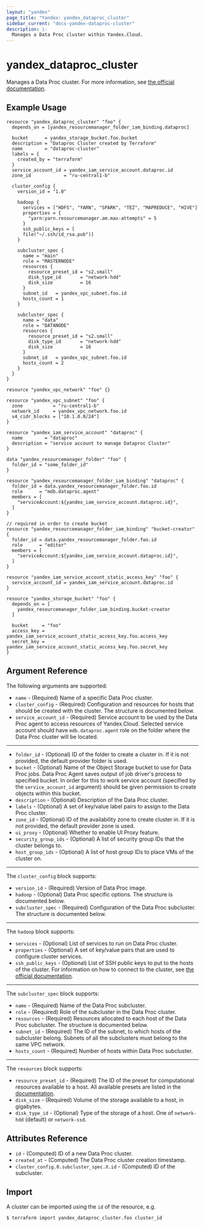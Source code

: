 ```yaml
---
layout: "yandex"
page_title: "Yandex: yandex_dataproc_cluster"
sidebar_current: "docs-yandex-dataproc-cluster"
description: |-
  Manages a Data Proc cluster within Yandex.Cloud.
---
```


# yandex\_dataproc\_cluster

Manages a Data Proc cluster. For more information, see [the official documentation](https://cloud.yandex.com/docs/data-proc/).

## Example Usage

```hcl
resource "yandex_dataproc_cluster" "foo" {
  depends_on = [yandex_resourcemanager_folder_iam_binding.dataproc]

  bucket      = yandex_storage_bucket.foo.bucket
  description = "Dataproc Cluster created by Terraform"
  name        = "dataproc-cluster"
  labels = {
    created_by = "terraform"
  }
  service_account_id = yandex_iam_service_account.dataproc.id
  zone_id            = "ru-central1-b"

  cluster_config {
    version_id = "1.0"

    hadoop {
      services = ["HDFS", "YARN", "SPARK", "TEZ", "MAPREDUCE", "HIVE"]
      properties = {
        "yarn:yarn.resourcemanager.am.max-attempts" = 5
      }
      ssh_public_keys = [
      file("~/.ssh/id_rsa.pub")]
    }

    subcluster_spec {
      name = "main"
      role = "MASTERNODE"
      resources {
        resource_preset_id = "s2.small"
        disk_type_id       = "network-hdd"
        disk_size          = 16
      }
      subnet_id   = yandex_vpc_subnet.foo.id
      hosts_count = 1
    }

    subcluster_spec {
      name = "data"
      role = "DATANODE"
      resources {
        resource_preset_id = "s2.small"
        disk_type_id       = "network-hdd"
        disk_size          = 16
      }
      subnet_id   = yandex_vpc_subnet.foo.id
      hosts_count = 2
    }
  }
}

resource "yandex_vpc_network" "foo" {}

resource "yandex_vpc_subnet" "foo" {
  zone           = "ru-central1-b"
  network_id     = yandex_vpc_network.foo.id
  v4_cidr_blocks = ["10.1.0.0/24"]
}

resource "yandex_iam_service_account" "dataproc" {
  name        = "dataproc"
  description = "service account to manage Dataproc Cluster"
}

data "yandex_resourcemanager_folder" "foo" {
  folder_id = "some_folder_id"
}

resource "yandex_resourcemanager_folder_iam_binding" "dataproc" {
  folder_id = data.yandex_resourcemanager_folder.foo.id
  role      = "mdb.dataproc.agent"
  members = [
    "serviceAccount:${yandex_iam_service_account.dataproc.id}",
  ]
}

// required in order to create bucket
resource "yandex_resourcemanager_folder_iam_binding" "bucket-creator" {
  folder_id = data.yandex_resourcemanager_folder.foo.id
  role      = "editor"
  members = [
    "serviceAccount:${yandex_iam_service_account.dataproc.id}",
  ]
}

resource "yandex_iam_service_account_static_access_key" "foo" {
  service_account_id = yandex_iam_service_account.dataproc.id
}

resource "yandex_storage_bucket" "foo" {
  depends_on = [
    yandex_resourcemanager_folder_iam_binding.bucket-creator
  ]

  bucket     = "foo"
  access_key = yandex_iam_service_account_static_access_key.foo.access_key
  secret_key = yandex_iam_service_account_static_access_key.foo.secret_key
}
```


## Argument Reference

The following arguments are supported:

* `name` - (Required) Name of a specific Data Proc cluster.
* `cluster_config` - (Required) Configuration and resources for hosts that should be created with the cluster. The structure is documented below.
* `service_account_id` - (Required) Service account to be used by the Data Proc agent to access resources of Yandex.Cloud. Selected service account should have `mdb.dataproc.agent` role on the folder where the Data Proc cluster will be located.

---

* `folder_id` - (Optional) ID of the folder to create a cluster in. If it is not provided, the default provider folder is used.
* `bucket` - (Optional) Name of the Object Storage bucket to use for Data Proc jobs. Data Proc Agent saves output of job driver's process to specified bucket. In order for this to work service account (specified by the `service_account_id` argument) should be given permission to create objects within this bucket.
* `description` - (Optional) Description of the Data Proc cluster.
* `labels` - (Optional) A set of key/value label pairs to assign to the Data Proc cluster.
* `zone_id` - (Optional) ID of the availability zone to create cluster in. If it is not provided, the default provider zone is used.
* `ui_proxy` - (Optional) Whether to enable UI Proxy feature.
* `security_group_ids` - (Optional) A list of security group IDs that the cluster belongs to.
* `host_group_ids` - (Optional) A list of host group IDs to place VMs of the cluster on.

---

The `cluster_config` block supports:

* `version_id` - (Required) Version of Data Proc image.
* `hadoop` - (Optional) Data Proc specific options. The structure is documented below.
* `subcluster_spec` - (Required) Configuration of the Data Proc subcluster. The structure is documented below.

---

The `hadoop` block supports:

* `services` - (Optional) List of services to run on Data Proc cluster.
* `properties` - (Optional) A set of key/value pairs that are used to configure cluster services.
* `ssh_public_keys` - (Optional) List of SSH public keys to put to the hosts of the cluster. For information on how to connect to the cluster, see [the official documentation](https://cloud.yandex.com/docs/data-proc/operations/connect).

---

The `subcluster_spec` block supports:

* `name` - (Required) Name of the Data Proc subcluster.
* `role` - (Required) Role of the subcluster in the Data Proc cluster.
* `resources` - (Required) Resources allocated to each host of the Data Proc subcluster. The structure is documented below.
* `subnet_id` - (Required) The ID of the subnet, to which hosts of the subcluster belong. Subnets of all the subclusters must belong to the same VPC network.
* `hosts_count` - (Required) Number of hosts within Data Proc subcluster.

---

The `resources` block supports:

* `resource_preset_id` - (Required) The ID of the preset for computational resources available to a host. All available presets are listed in the [documentation](https://cloud.yandex.com/docs/data-proc/concepts/instance-types).
* `disk_size` - (Required) Volume of the storage available to a host, in gigabytes.
* `disk_type_id` - (Optional) Type of the storage of a host. One of `network-hdd` (default) or `network-ssd`.

## Attributes Reference

* `id` - (Computed) ID of a new Data Proc cluster.
* `created_at` - (Computed) The Data Proc cluster creation timestamp.
* `cluster_config.0.subcluster_spec.X.id` - (Computed) ID of the subcluster.

## Import

A cluster can be imported using the `id` of the resource, e.g.

```
$ terraform import yandex_dataproc_cluster.foo cluster_id
```
